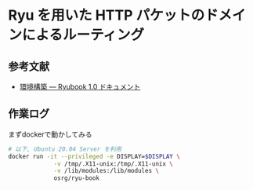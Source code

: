 # Ryu を用いた HTTP パケットのドメインによるルーティング

## 参考文献

- [環境構築 — Ryubook 1.0 ドキュメント](https://osrg.github.io/ryu-book/ja/html/installation_guide.html#ch-inst-guide)

## 作業ログ

まずdockerで動かしてみる

```sh
# 以下, Ubuntu 20.04 Server を利用
docker run -it --privileged -e DISPLAY=$DISPLAY \
             -v /tmp/.X11-unix:/tmp/.X11-unix \
             -v /lib/modules:/lib/modules \
             osrg/ryu-book
```

